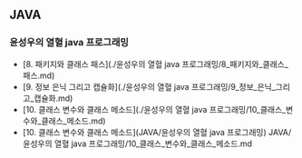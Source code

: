 ## JAVA

### 윤성우의 열혈 java 프로그래밍

- [8. 패키지와 클래스 패스](./윤성우의 열혈 java 프로그래밍/8_패키지와_클래스_패스.md)
- [9. 정보 은닉 그리고 캡슐화](./윤성우의 열혈 java 프로그래밍/9_정보_은닉_그리고_캡슐화.md)
- [10. 클래스 변수와 클래스 메소드](./윤성우의 열혈 java 프로그래밍/10_클래스_변수와_클래스_메소드.md)
- [10. 클래스 변수와 클래스 메소드](JAVA/윤성우의 열혈 java 프로그래밍)
JAVA/윤성우의 열혈 java 프로그래밍/10_클래스_변수와_클래스_메소드.md
